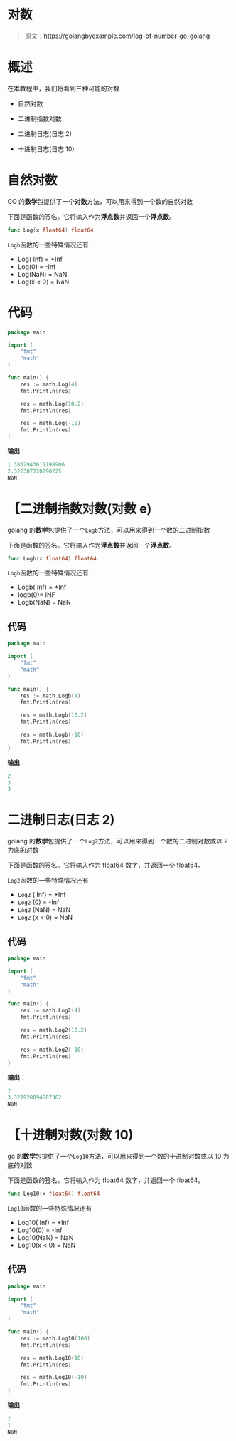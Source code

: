 # 对数

> 原文：<https://golangbyexample.com/log-of-number-go-golang>

# **概述**

在本教程中，我们将看到三种可能的对数

*   自然对数

*   二进制指数对数

*   二进制日志(日志 2)

*   十进制日志(日志 10)

# 自然对数

GO 的**数学**包提供了一个**对数**方法，可以用来得到一个数的自然对数

下面是函数的签名。它将输入作为**浮点数**并返回一个**浮点数**。

```go
func Log(x float64) float64
```

`Logb`函数的一些特殊情况还有

*   Log( Inf) = +Inf
*   Log(0) = -Inf
*   Log(NaN) = NaN
*   Log(x < 0) = NaN

# **代码**

```go
package main

import (
    "fmt"
    "math"
)

func main() {
    res := math.Log(4)
    fmt.Println(res)

    res = math.Log(10.2)
    fmt.Println(res)

    res = math.Log(-10)
    fmt.Println(res)
}
```

**输出**：

```go
1.3862943611198906
2.322387720290225
NaN
```

# **【二进制指数对数(对数 e)**

golang 的**数学**包提供了一个`Logb`方法，可以用来得到一个数的二进制指数

下面是函数的签名。它将输入作为**浮点数**并返回一个**浮点数**。

```go
func Logb(x float64) float64
```

`Logb`函数的一些特殊情况还有

*   Logb( Inf) = +Inf
*   logb(0)= INF
*   Logb(NaN) = NaN

## **代码**

```go
package main

import (
    "fmt"
    "math"
)

func main() {
    res := math.Logb(4)
    fmt.Println(res)

    res = math.Logb(10.2)
    fmt.Println(res)

    res = math.Logb(-10)
    fmt.Println(res)
}
```

**输出**：

```go
2
3
3
```

# **二进制日志(日志 2)**

golang 的**数学**包提供了一个`Log2`方法，可以用来得到一个数的二进制对数或以 2 为底的对数

下面是函数的签名。它将输入作为 float64 数字，并返回一个 float64。

`Log2`函数的一些特殊情况还有

*   `Log2` ( Inf) = +Inf
*   `Log2` (0) = -Inf
*   `Log2` (NaN) = NaN
*   `Log2` (x < 0) = NaN

## **代码**

```go
package main

import (
    "fmt"
    "math"
)

func main() {
    res := math.Log2(4)
    fmt.Println(res)

    res = math.Log2(10.2)
    fmt.Println(res)

    res = math.Log2(-10)
    fmt.Println(res)
}
```

**输出**：

```go
2
3.321928094887362
NaN
```

# **【十进制对数(对数 10)**

go 的**数学**包提供了一个`Log10`方法，可以用来得到一个数的十进制对数或以 10 为底的对数

下面是函数的签名。它将输入作为 float64 数字，并返回一个 float64。

```go
func Log10(x float64) float64
```

`Log10`函数的一些特殊情况还有

*   Log10( Inf) = +Inf
*   Log10(0) = -Inf
*   Log10(NaN) = NaN
*   Log10(x < 0) = NaN

## **代码**

```go
package main

import (
    "fmt"
    "math"
)

func main() {
    res := math.Log10(100)
    fmt.Println(res)

    res = math.Log10(10)
    fmt.Println(res)

    res = math.Log10(-10)
    fmt.Println(res)
}
```

**输出**：

```go
2
1
NaN
```
